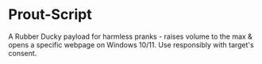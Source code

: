 # Prout-Script
A Rubber Ducky payload for harmless pranks - raises volume to the max &amp; opens a specific webpage on Windows 10/11. Use responsibly with target's consent.
